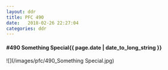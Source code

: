 ```yaml
---
layout: ddr
title: PFC 490
date:   2018-02-26 22:27:04
categories: ddr
---
```


#### **#490** Something Special<span class="pull-right">{{ page.date | date_to_long_string }}</span>
![](/images/pfc/490_Something Special.jpg)
